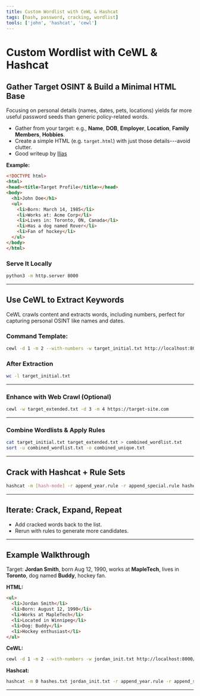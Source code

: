```yaml
---
title: Custom Wordlist with CeWL & Hashcat
tags: [hash, password, cracking, wordlist]
tools: ['john', 'hashcat', 'cewl']
---
```


# Custom Wordlist with CeWL & Hashcat

## Gather Target OSINT & Build a Minimal HTML Base

Focusing on personal details (names, dates, pets, locations) yields far
more useful password seeds than generic policy-related words.

-   Gather from your target: e.g., **Name**, **DOB**, **Employer**,
    **Location**, **Family Members**, **Hobbies**.
-   Create a simple HTML (e.g. `target.html`) with just those
    details---avoid clutter.
-   Good writeup by [Ilias](https://infosecwriteups.com/htb-password-cracking-wordlist-osint-6a5e01b60638)

**Example:**

``` html
<!DOCTYPE html>
<html>
<head><title>Target Profile</title></head>
<body>
  <h1>John Doe</h1>
  <ul>
    <li>Born: March 14, 1985</li>
    <li>Works at: Acme Corp</li>
    <li>Lives in: Toronto, ON, Canada</li>
    <li>Has a dog named Rover</li>
    <li>Fan of hockey</li>
  </ul>
</body>
</html>
```

### Serve It Locally

``` bash
python3 -m http.server 8000
```

------------------------------------------------------------------------

## Use CeWL to Extract Keywords

CeWL crawls content and extracts words, including numbers, perfect for capturing personal OSINT like names and dates.

### Command Template:

``` bash
cewl -d 1 -m 2 --with-numbers -w target_initial.txt http://localhost:8000/target.html
```

### After Extraction

``` bash
wc -l target_initial.txt
```

------------------------------------------------------------------------

### Enhance with Web Crawl (Optional)

``` bash
cewl -w target_extended.txt -d 3 -m 4 https://target-site.com
```

------------------------------------------------------------------------

### Combine Wordlists & Apply Rules

``` bash
cat target_initial.txt target_extended.txt > combined_wordlist.txt
sort -u combined_wordlist.txt -o combined_unique.txt
```

------------------------------------------------------------------------

## Crack with Hashcat + Rule Sets

``` bash
hashcat -m [hash-mode] -r append_year.rule -r append_special.rule hashes.txt combined_unique.txt
```

------------------------------------------------------------------------

## Iterate: Crack, Expand, Repeat

-   Add cracked words back to the list.
-   Rerun with rules to generate more candidates.

------------------------------------------------------------------------

## Example Walkthrough

Target: **Jordan Smith**, born Aug 12, 1990, works at **MapleTech**, lives in **Toronto**, dog named **Buddy**, hockey fan.

**HTML:**

``` html
<ul>
  <li>Jordan Smith</li>
  <li>Born: August 12, 1990</li>
  <li>Works at MapleTech</li>
  <li>Located in Winnipeg</li>
  <li>Dog: Buddy</li>
  <li>Hockey enthusiast</li>
</ul>
```

**CeWL:**

``` bash
cewl -d 1 -m 2 --with-numbers -w jordan_init.txt http://localhost:8000/target.html
```

**Hashcat:**

``` bash
hashcat -m 0 hashes.txt jordan_init.txt -r append_year.rule -r append_special.rule
```

------------------------------------------------------------------------

